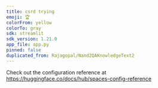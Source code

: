 ```yaml
---
title: csrd trying
emoji: 🏆
colorFrom: yellow
colorTo: gray
sdk: streamlit
sdk_version: 1.21.0
app_file: app.py
pinned: false
duplicated_from: Rajagopal/Nand2QAKnowledgeText2
---
```


Check out the configuration reference at https://huggingface.co/docs/hub/spaces-config-reference
